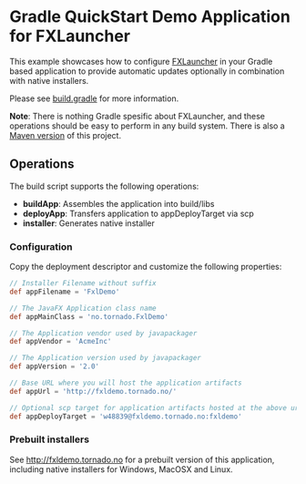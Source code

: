 # Gradle QuickStart Demo Application for FXLauncher

This example showcases how to configure [FXLauncher](https://github.com/edvin/fxlauncher) in your
Gradle based application to provide automatic updates optionally in combination with native installers.

Please see [build.gradle](/build.gradle) for more information.

**Note**: There is nothing Gradle spesific about FXLauncher, and these operations should be easy to perform in any build system.
	There is also a [Maven version](https://github.com/edvin/fxldemo) of this project. 

## Operations

The build script supports the following operations:

- **buildApp**: Assembles the application into build/libs
- **deployApp**: Transfers application to appDeployTarget via scp
- **installer**: Generates native installer

### Configuration

Copy the deployment descriptor and customize the following properties:

```groovy
// Installer Filename without suffix
def appFilename = 'FxlDemo'

// The JavaFX Application class name
def appMainClass = 'no.tornado.FxlDemo'

// The Application vendor used by javapackager
def appVendor = 'AcmeInc'

// The Application version used by javapackager
def appVersion = '2.0'

// Base URL where you will host the application artifacts
def appUrl = 'http://fxldemo.tornado.no/'

// Optional scp target for application artifacts hosted at the above url
def appDeployTarget = 'w48839@fxldemo.tornado.no:fxldemo'
```
 
### Prebuilt installers

See http://fxldemo.tornado.no for a prebuilt version of this application, including native installers
for Windows, MacOSX and Linux.